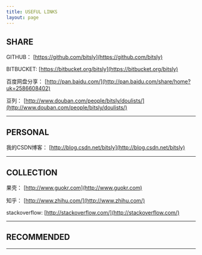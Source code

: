 ```yaml
---
title: USEFUL LINKS
layout: page
---
```



## SHARE

GITHUB： [https://github.com/bitsly](https://github.com/bitsly)

BITBUCKET: [https://bitbucket.org/bitsly](https://bitbucket.org/bitsly)

百度网盘分享： [http://pan.baidu.com/](http://pan.baidu.com/share/home?uk=2586608402)

豆列： [http://www.douban.com/people/bitsly/doulists/](http://www.douban.com/people/bitsly/doulists/)

----


## PERSONAL



我的CSDN博客： [http://blog.csdn.net/bitsly](http://blog.csdn.net/bitsly)



----


## COLLECTION

果壳： [http://www.guokr.com](http://www.guokr.com)

知乎： [http://www.zhihu.com/](http://www.zhihu.com/)

stackoverflow: [http://stackoverflow.com/](http://stackoverflow.com/)

----


## RECOMMENDED


----
